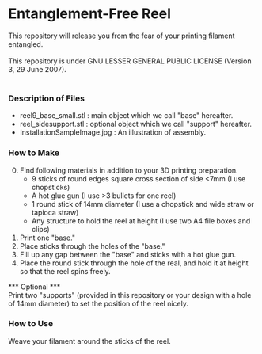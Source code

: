 # Entanglement-Free Reel
This repository will release you from the fear of your printing filament entangled.<br>
<br>
This repository is under GNU LESSER GENERAL PUBLIC LICENSE (Version 3, 29 June 2007).<br>
<br>
### Description of Files
* reel9_base_small.stl : main object which we call "base" hereafter.
* reel_sidesupport.stl : optional object which we call "support" hereafter.
* InstallationSampleImage.jpg : An illustration of assembly.

### How to Make
0. Find following materials in addition to your 3D printing preparation. 
   - 9 sticks of round edges square cross section of side <7mm (I use chopsticks)
   - A hot glue gun (I use >3 bullets for one reel)
   - 1 round stick of 14mm diameter (I use a chopstick and wide straw or tapioca straw)
   - Any structure to hold the reel at height (I use two A4 file boxes and clips)
1. Print one "base."
2. Place sticks through the holes of the "base."
3. Fill up any gap between the "base" and sticks with a hot glue gun.
4. Place the round stick through the hole of the real, and hold it at height so that the reel spins freely.

*** Optional ***<br>
Print two "supports" (provided in this repository or your design with a hole of 14mm diameter) to set the position of the reel nicely.

### How to Use
Weave your filament around the sticks of the reel.
